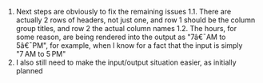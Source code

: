 1. Next steps are obviously to fix the remaining issues
  1.1. There are actually 2 rows of headers, not just one, and row 1 should be the column group titles, and row 2 the actual column names
  1.2. The hours, for some reason, are being rendered into the output as "7â€¯AM to 5â€¯PM", for example, when I know for a fact that the input is simply "7 AM to 5 PM"
2. I also still need to make the input/output situation easier, as initially planned